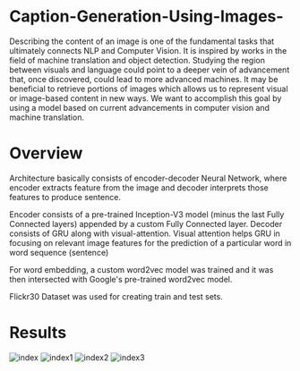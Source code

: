 # Caption-Generation-Using-Images-

Describing the content of an image is one of the fundamental tasks that ultimately connects NLP and Computer Vision. It is inspired by works in the field of machine translation and object detection. Studying the region between visuals and language could point to a deeper vein of advancement that, once discovered, could lead to more advanced machines. It may be beneficial to retrieve portions of images which allows us to represent visual or image-based content in new ways. We want to accomplish this goal by using a model based on current advancements in computer vision and machine translation.

# Overview 
Architecture basically consists of encoder-decoder Neural Network, where encoder extracts feature from the image and decoder interprets those features to produce sentence.

Encoder consists of a pre-trained Inception-V3 model (minus the last Fully Connected layers) appended by a custom Fully Connected layer. Decoder consists of GRU along with visual-attention. Visual attention helps GRU in focusing on relevant image features for the prediction of a particular word in word sequence (sentence)

For word embedding, a custom word2vec model was trained and it was then intersected with Google's pre-trained word2vec model.

Flickr30 Dataset was used for creating train and test sets.

# Results 
![index](https://user-images.githubusercontent.com/65400703/189194792-e9eead0e-be51-455a-8cd6-616a4c682035.png)
![index1](https://user-images.githubusercontent.com/65400703/189194823-70d9cc87-a858-47e5-acbd-fdf2d1457507.png)
![index2](https://user-images.githubusercontent.com/65400703/189194843-858b9212-762a-419e-9570-9c52f349a206.png)
![index3](https://user-images.githubusercontent.com/65400703/189194869-8d0a0852-a5b9-452b-a94f-4688099c85b7.png)

